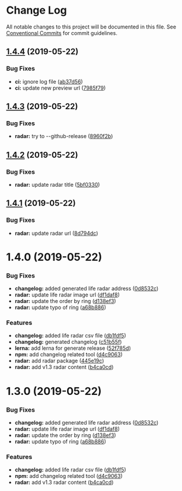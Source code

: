# Change Log

All notable changes to this project will be documented in this file.
See [Conventional Commits](https://conventionalcommits.org) for commit guidelines.

## [1.4.4](https://github.com/JimmyLv/CHANGLOG.md/compare/v1.4.3...v1.4.4) (2019-05-22)


### Bug Fixes

* **ci:** ignore log file ([ab37d56](https://github.com/JimmyLv/CHANGLOG.md/commit/ab37d56))
* **ci:** update new preview url ([7985f79](https://github.com/JimmyLv/CHANGLOG.md/commit/7985f79))





## [1.4.3](https://github.com/JimmyLv/CHANGLOG.md/compare/v1.4.2...v1.4.3) (2019-05-22)


### Bug Fixes

* **radar:** try to --github-release ([8960f2b](https://github.com/JimmyLv/CHANGLOG.md/commit/8960f2b))





## [1.4.2](https://github.com/JimmyLv/CHANGLOG.md/compare/v1.4.1...v1.4.2) (2019-05-22)


### Bug Fixes

* **radar:** update radar title ([5bf0330](https://github.com/JimmyLv/CHANGLOG.md/commit/5bf0330))





## [1.4.1](https://github.com/JimmyLv/CHANGLOG.md/compare/v1.4.0...v1.4.1) (2019-05-22)


### Bug Fixes

* **radar:** update radar url ([8d794dc](https://github.com/JimmyLv/CHANGLOG.md/commit/8d794dc))





# 1.4.0 (2019-05-22)


### Bug Fixes

* **changelog:** added generated life radar address ([0d8532c](https://github.com/JimmyLv/CHANGLOG.md/commit/0d8532c))
* **radar:** update life radar image url ([df1daf8](https://github.com/JimmyLv/CHANGLOG.md/commit/df1daf8))
* **radar:** update the order by ring ([d138ef3](https://github.com/JimmyLv/CHANGLOG.md/commit/d138ef3))
* **radar:** update typo of ring ([a68b886](https://github.com/JimmyLv/CHANGLOG.md/commit/a68b886))


### Features

* **changelog:** added life radar csv file ([db1fdf5](https://github.com/JimmyLv/CHANGLOG.md/commit/db1fdf5))
* **changelog:** generated changelog ([c51b55f](https://github.com/JimmyLv/CHANGLOG.md/commit/c51b55f))
* **lerna:** add lerna for generate release ([52f785d](https://github.com/JimmyLv/CHANGLOG.md/commit/52f785d))
* **npm:** add changelog related tool ([d4c9063](https://github.com/JimmyLv/CHANGLOG.md/commit/d4c9063))
* **radar:** add radar package ([445e19c](https://github.com/JimmyLv/CHANGLOG.md/commit/445e19c))
* **radar:** add v1.3 radar content ([b4ca0cd](https://github.com/JimmyLv/CHANGLOG.md/commit/b4ca0cd))





# 1.3.0 (2019-05-22)


### Bug Fixes

* **changelog:** added generated life radar address ([0d8532c](https://github.com/JimmyLv/CHANGLOG.md/commit/0d8532c))
* **radar:** update life radar image url ([df1daf8](https://github.com/JimmyLv/CHANGLOG.md/commit/df1daf8))
* **radar:** update the order by ring ([d138ef3](https://github.com/JimmyLv/CHANGLOG.md/commit/d138ef3))
* **radar:** update typo of ring ([a68b886](https://github.com/JimmyLv/CHANGLOG.md/commit/a68b886))


### Features

* **changelog:** added life radar csv file ([db1fdf5](https://github.com/JimmyLv/CHANGLOG.md/commit/db1fdf5))
* **npm:** add changelog related tool ([d4c9063](https://github.com/JimmyLv/CHANGLOG.md/commit/d4c9063))
* **radar:** add v1.3 radar content ([b4ca0cd](https://github.com/JimmyLv/CHANGLOG.md/commit/b4ca0cd))
